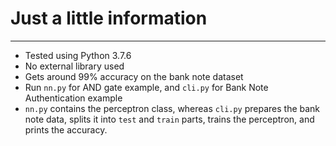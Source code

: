 # Just a little information

---

-   Tested using Python 3.7.6
-   No external library used
-   Gets around 99% accuracy on the bank note dataset
-   Run `nn.py` for AND gate example, and `cli.py` for Bank Note Authentication example
-   `nn.py` contains the perceptron class, whereas `cli.py` prepares the bank note data, splits it into `test` and `train` parts, trains the perceptron, and prints the accuracy.
